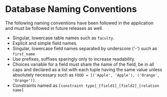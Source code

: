 # Database Naming Conventions

The following naming conventions have been followed in the application and must be followed in future releases as well.

- Singular, lowercase table names such as `faculty`.
- Explicit and simple field names.
- Singular, lowercase field names separated by underscore ('-') such as `first_name`
- Use prefixes, suffixes sparingly only to increase readability.
- Choices variable for a field must share the name of the field, be in all caps and declared as a list with each tuple having the same value unless absolutely necessary such as `FOOD = [('Apple', 'Apple'), ('Orange', 'Orange')]`. 
- Constraints named as `[constraint type]_[field1]_[field2]_[relation name]` 